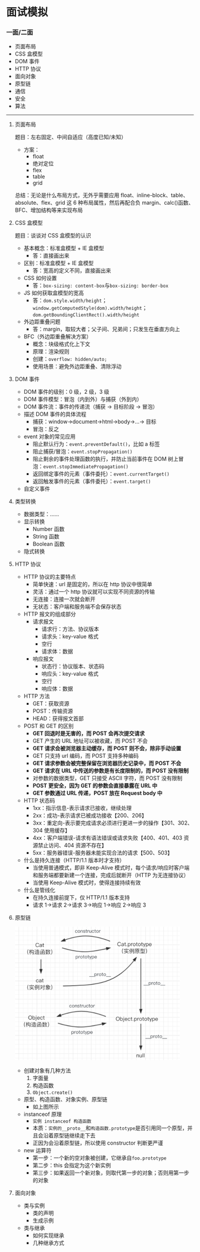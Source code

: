 # 面试模拟

### 一面/二面

- 页面布局
- CSS 盒模型
- DOM 事件
- HTTP 协议
- 面向对象
- 原型链
- 通信
- 安全
- 算法

---

1. 页面布局

   题目：左右固定、中间自适应（高度已知/未知）

   - 方案：
     - float
     - 绝对定位
     - flex
     - table
     - grid

   总结：无论是什么布局方式，无外乎需要应用 float、inline-block、table、absolute、flex、grid 这 6 种布局属性，然后再配合负 margin、calc()函数、BFC、增加结构等来实现布局

2. CSS 盒模型

   题目：谈谈对 CSS 盒模型的认识

   - 基本概念：标准盒模型 + IE 盒模型
     - 答：直接画出来
   - 区别：标准盒模型 + IE 盒模型
     - 答：宽高的定义不同，直接画出来
   - CSS 如何设置
     - 答：`box-sizing: content-box`与`box-sizing: border-box`
   - JS 如何获取盒模型的宽高
     - 答：`dom.style.width/height`；`window.getComputedStyle(dom).width/height`；`dom.getBoundingClientRect().width/height`
   - 外边距重叠问题
     - 答：margin，取较大者；父子间、兄弟间；只发生在垂直方向上
   - BFC（外边距重叠解决方案）
     - 概念：块级格式化上下文
     - 原理：渲染规则
     - 创建：`overflow: hidden/auto;`
     - 使用场景：避免外边距重叠、清除浮动

3. DOM 事件

   - DOM 事件的级别：0 级，2 级，3 级
   - DOM 事件模型：冒泡（内到外）与捕获（外到内）
   - DOM 事件流：事件的传递流（捕获 → 目标阶段 → 冒泡）
   - 描述 DOM 事件的具体流程
     - 捕获：window→document→html→body→...→ 目标
     - 冒泡：反之
   - event 对象的常见应用
     - 阻止默认行为：`event.preventDefault()`，比如 a 标签
     - 阻止捕获/冒泡：`event.stopPropagation()`
     - 阻止剩余的事件处理函数的执行，并防止当前事件在 DOM 树上冒泡：`event.stopImmediatePropagation()`
     - 返回绑定事件的元素（事件委托）：`event.currentTarget()`
     - 返回触发事件的元素（事件委托）：`event.target()`
   - 自定义事件

4. 类型转换

   - 数据类型：......
   - 显示转换
     - Number 函数
     - String 函数
     - Boolean 函数
   - 隐式转换

5. HTTP 协议

   - HTTP 协议的主要特点
     - 简单快速：url 是固定的，所以在 http 协议中很简单
     - 灵活：通过一个 http 协议就可以实现不同资源的传输
     - 无连接：连接一次就会断开
     - 无状态：客户端和服务端不会保存状态
   - HTTP 报文的组成部分
     - 请求报文
       - 请求行：方法、协议版本
       - 请求头：key-value 格式
       - 空行
       - 请求体：数据
     - 响应报文
       - 状态行：协议版本、状态码
       - 响应头：key-value 格式
       - 空行
       - 响应体：数据
   - HTTP 方法
     - GET：获取资源
     - POST：传输资源
     - HEAD：获得报文首部
   - POST 和 GET 的区别
     - **GET 回退时是无害的，而 POST 会再次提交请求**
     - GET 产生的 URL 地址可以被收藏，而 POST 不会
     - **GET 请求会被浏览器主动缓存，而 POST 则不会，除非手动设置**
     - GET 只支持 url 编码，而 POST 支持多种编码
     - **GET 请求参数会被完整保留在浏览器历史记录中，而 POST 不会**
     - **GET 请求在 URL 中传送的参数是有长度限制的，而 POST 没有限制**
     - 对参数的数据类型，GET 只接受 ASCII 字符，而 POST 没有限制
     - **POST 更安全，因为 GET 的参数会直接暴露在 URL 中**
     - **GET 参数通过 URL 传递，POST 放在 Request body 中**
   - HTTP 状态码
     - 1xx：指示信息-表示请求已接收，继续处理
     - 2xx：成功-表示请求已被成功接收【200、206】
     - 3xx：重定向-表示要完成请求必须进行更进一步的操作【301、302、304 使用缓存】
     - 4xx：客户端错误-请求有语法错误或请求失败【400、401、403 资源禁止访问、404 资源不存在】
     - 5xx：服务器错误-服务器未能实现合法的请求【500、503】
   - 什么是持久连接（HTTP/1.1 版本时才支持）
     - 当使用普通模式，即非 Keep-Alive 模式时，每个请求/响应时客户端和服务端都要新建一个连接，完成后就断开（HTTP 为无连接协议）
     - 当使用 Keep-Alive 模式时，使得连接持续有效
   - 什么是管线化
     - 在持久连接前提下，仅 HTTP/1.1 版本支持
     - 请求 1->请求 2->请求 3->响应 1->响应 2->响应 3

6. 原型链

   ![原型链](img/原型链.png)

   - 创建对象有几种方法
     1. 字面量
     2. 构造函数
     3. `Object.create()`
   - 原型、构造函数、对象实例、原型链
     - 如上图所示
   - instanceof 原理
     - `实例 instanceof 构造函数`
     - 本质：`实例的__proto__`和`构造函数.prototype`是否引用同一个原型，并且会沿着原型链继续走下去
     - 正因为会沿着原型链，所以使用 constructor 判断更严谨
   - new 运算符
     - 第一步：一个新的空对象被创建，它继承自`foo.prototype`
     - 第二步：this 会指定为这个新实例
     - 第三步：如果返回一个新对象，则取代第一步的对象；否则用第一步的对象

7. 面向对象

   - 类与实例
     - 类的声明
     - 生成示例
   - 类与继承
     - 如何实现继承
     - 几种继承方式
